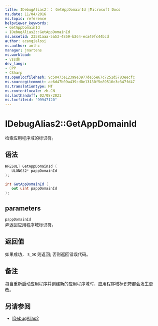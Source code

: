 ```yaml
---
title: IDebugAlias2：： GetAppDomainId |Microsoft Docs
ms.date: 11/04/2016
ms.topic: reference
helpviewer_keywords:
- GetAppDomainId
- IDebugAlias2::GetAppDomainId
ms.assetid: 23581aaa-5a53-4859-b264-eca49fc44bcd
author: acangialosi
ms.author: anthc
manager: jmartens
ms.workload:
- vssdk
dev_langs:
- CPP
- CSharp
ms.openlocfilehash: 9c50473e12399e3977de55e67c7251d5783eecfc
ms.sourcegitcommit: ae6d47b09a439cd0e13180f5e89510e3e347fd47
ms.translationtype: MT
ms.contentlocale: zh-CN
ms.lasthandoff: 02/08/2021
ms.locfileid: "99947120"
---
```

# <a name="idebugalias2getappdomainid"></a>IDebugAlias2::GetAppDomainId
检索应用程序域的标识符。

## <a name="syntax"></a>语法

```cpp
HRESULT GetAppDomainId (
   ULONG32* pappDomainId
);
```

```csharp
int GetAppDomainId (
   out uint pappDomainId
);
```

## <a name="parameters"></a>parameters
`pappDomainId`\
弄返回应用程序域标识符。

## <a name="return-value"></a>返回值
 如果成功， `S_OK` 则返回; 否则返回错误代码。

## <a name="remarks"></a>备注
 每当重新启动应用程序并创建新的应用程序域时，应用程序域标识符都会发生更改。

## <a name="see-also"></a>另请参阅
- [IDebugAlias2](../../../extensibility/debugger/reference/idebugalias2.md)
